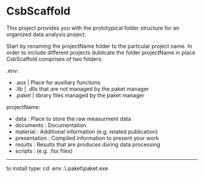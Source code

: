 # CsbScaffold

This project provides you with the prototypical folder structure for an organized data analysis project.

Start by renaming the projectName folder to the partcular project name.
In order to include different projects dublicate the folder projectName in place 
CsbScaffold comprises of two folders:  

.env:
* .aux        | Place for auxiliary functions
* .lib        | .dlls that are not managed by the paket manager
* .paket      | library files managed by the paket manager


projectName:
* data         : Place to store the raw measurment data
* documents    : Documentation  
* material     : Additional information (e.g. related publication)
* presentation : Compiled information to present your work 
* results      : Results that are produces during data processing
* scripts      : (e.g. .fsx files)

_______________
to install type:
cd .env
.\\.paket\paket.exe
